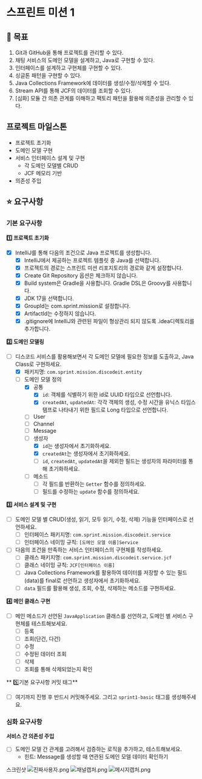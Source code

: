 # 스프린트 미션 1

## 🚀 목표

1. Git과 GitHub을 통해 프로젝트를 관리할 수 있다.
2. 채팅 서비스의 도메인 모델을 설계하고, Java로 구현할 수 있다.
3. 인터페이스를 설계하고 구현체를 구현할 수 있다.
4. 싱글톤 패턴을 구현할 수 있다.
5. Java Collections Framework에 데이터를 생성/수정/삭제할 수 있다.
6. Stream API를 통해 JCF의 데이터를 조회할 수 있다.
7. [심화] 모듈 간 의존 관계를 이해하고 팩토리 패턴을 활용해 의존성을 관리할 수 있다.

## 프로젝트 마일스톤

- 프로젝트 초기화
- 도메인 모델 구현
- 서비스 인터페이스 설계 및 구현
    - 각 도메인 모델별 CRUD
    - JCF 메모리 기반
- 의존성 주입

## ⭐ 요구사항

### 기본 요구사항

**1️⃣ 프로젝트 초기화**

- [x] IntelliJ를 통해 다음의 조건으로 Java 프로젝트를 생성합니다.
    - [x]  IntelliJ에서 제공하는 프로젝트 템플릿 중 Java를 선택합니다.
    - [x]  프로젝트의 경로는 스프린트 미션 리포지토리의 경로와 같게 설정합니다.
    - [x]  Create Git Repository 옵션은 체크하지 않습니다.
    - [x]  Build system은 Gradle을 사용합니다. Gradle DSL은 Groovy를 사용합니다.
    - [x]  JDK 17을 선택합니다.
    - [x]  GroupId는 com.sprint.mission로 설정합니다.
    - [x]  ArtifactId는 수정하지 않습니다.
    - [x]  .gitignore에 IntelliJ와 관련된 파일이 형상관리 되지 않도록 .idea디렉토리를 추가합니다.

**2️⃣ 도메인 모델링**

- [ ] 디스코드 서비스를 활용해보면서 각 도메인 모델에 필요한 정보를 도출하고, Java Class로 구현하세요.
    - [x] 패키지명: `com.sprint.mission.discodeit.entity`
    - [ ] 도메인 모델 정의
        - [x] 공통
            - [x] `id`: 객체를 식별하기 위한 id로 UUID 타입으로 선언합니다.
            - [x] `createdAt`, `updatedAt`: 각각 객체의 생성, 수정 시간을 유닉스 타임스탬프로 나타내기 위한 필드로 Long 타입으로 선언합니다.
        -[ ] User
        - [ ] Channel
        - [ ] Message
        -[ ] 생성자
            - [x] `id`는 생성자에서 초기화하세요.
            - [x] `createdAt`는 생성자에서 초기화하세요.
            - [ ] `id`, `createdAt`, `updatedAt`을 제외한 필드는 생성자의 파라미터를 통해 초기화하세요.
        - [ ] 메소드
            - [ ] 각 필드를 반환하는 `Getter` 함수를 정의하세요.
            - [ ] 필드를 수정하는 `update` 함수를 정의하세요.

**3️⃣ 서비스 설계 및 구현**

- [ ] 도메인 모델 별 CRUD(생성, 읽기, 모두 읽기, 수정, 삭제) 기능을 인터페이스로 선언하세요.
    - [ ] 인터페이스 패키지명: `com.sprint.mission.discodeit.service`
    - [ ] 인터페이스 네이밍 규칙: `[도메인 모델 이름]Service`
- [ ] 다음의 조건을 만족하는 서비스 인터페이스의 구현체를 작성하세요.
    - [ ] 클래스 패키지명: `com.sprint.mission.discodeit.service.jcf`
    - [ ] 클래스 네이밍 규칙: `JCF[인터페이스 이름]`
    - [ ] Java Collections Framework를 활용하여 데이터를 저장할 수 있는 필드(data)를 final로 선언하고 생성자에서 초기화하세요.
    - [ ] `data` 필드를 활용해 생성, 조회, 수정, 삭제하는 메소드를 구현하세요.

**4️⃣ 메인 클래스 구현**

- [ ] 메인 메소드가 선언된 `JavaApplication` 클래스를 선언하고, 도메인 별 서비스 구현체를 테스트해보세요.
    - [ ] 등록
    - [ ] 조회(단건, 다건)
    - [ ] 수정
    - [ ] 수정된 데이터 조회
    - [ ] 삭제
    - [ ] 조회를 통해 삭제되었는지 확인

** 5️⃣기본 요구사항 커밋 태그**

- [ ] 여기까지 진행 후 반드시 커밋해주세요. 그리고 `sprint1-basic` 태그를 생성해주세요.

### 심화 요구사항

**서비스 간 의존성 주입**

- [ ] 도메인 모델 간 관계를 고려해서 검증하는 로직을 추가하고, 테스트해보세요.
    - 힌트: Message를 생성할 때 연관된 도메인 모델 데이터 확인하기

스크린샷
![진짜사용자.png](../../OneDrive/%EB%B0%94%ED%83%95%20%ED%99%94%EB%A9%B4/%EC%A7%84%EC%A7%9C%EC%82%AC%EC%9A%A9%EC%9E%90.png)
![채널캡처.png](../../OneDrive/%EB%B0%94%ED%83%95%20%ED%99%94%EB%A9%B4/%EC%B1%84%EB%84%90%EC%BA%A1%EC%B2%98.png)
![메시지캡처.png](../../OneDrive/%EB%B0%94%ED%83%95%20%ED%99%94%EB%A9%B4/%EB%A9%94%EC%8B%9C%EC%A7%80%EC%BA%A1%EC%B2%98.png)
